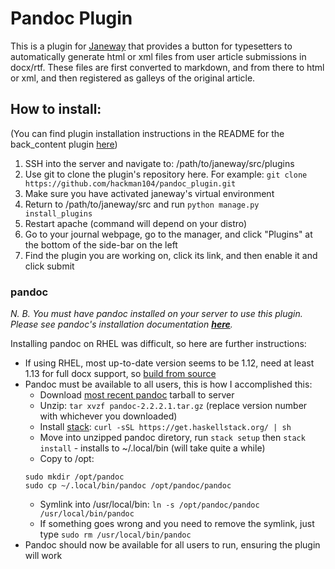 # Pandoc Plugin

This is a plugin for [Janeway](https://github.com/BirkbeckCTP/janeway) that provides a button for typesetters to automatically generate html or xml files from user article submissions in docx/rtf. These files are first converted to markdown, and from there to html or xml, and then registered as galleys of the original article.

## How to install:

(You can find plugin installation instructions in the README for the back_content plugin [here](https://github.com/BirkbeckCTP/back_content))

1. SSH into the server and navigate to: /path/to/janeway/src/plugins
2. Use git to clone the plugin's repository here. For example: `git clone https://github.com/hackman104/pandoc_plugin.git`
3. Make sure you have activated janeway's virtual environment
4. Return to /path/to/janeway/src and run `python manage.py install_plugins`
5. Restart apache (command will depend on your distro)
6. Go to your journal webpage, go to the manager, and click "Plugins" at the bottom of the side-bar on the left
7. Find the plugin you are working on, click its link, and then enable it and click submit

### pandoc

*N. B. You must have pandoc installed on your server to use this plugin. Please see pandoc's installation documentation __[here](https://pandoc.org/installing.html)__.*

Installing pandoc on RHEL was difficult, so here are further instructions:
- If using RHEL, most up-to-date version seems to be 1.12, need at least 1.13 for full docx support, so [build from source](https://pandoc.org/installing.html)
- Pandoc must be available to all users, this is how I accomplished this:
    - Download [most recent pandoc](https://hackage.haskell.org/package/pandoc) tarball to server
    - Unzip: `tar xvzf pandoc-2.2.2.1.tar.gz` (replace version number with whichever you downloaded)
    - Install [stack](https://docs.haskellstack.org/en/stable/install_and_upgrade/): `curl -sSL https://get.haskellstack.org/ | sh`
    - Move into unzipped pandoc diretory, run `stack setup` then `stack install` - installs to ~/.local/bin (will take quite a while)
    - Copy to /opt:
    ```
    sudo mkdir /opt/pandoc
    sudo cp ~/.local/bin/pandoc /opt/pandoc/pandoc
    ```
    - Symlink into /usr/local/bin: `ln -s /opt/pandoc/pandoc /usr/local/bin/pandoc`
    - If something goes wrong and you need to remove the symlink, just type `sudo rm /usr/local/bin/pandoc`
- Pandoc should now be available for all users to run, ensuring the plugin will work
